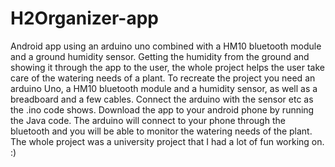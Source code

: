 # H2Organizer-app
Android app using an arduino uno combined with a HM10 bluetooth module and a ground humidity sensor. 
Getting the humidity from the ground and showing it through the app to the user, the whole project helps the user take care of the watering needs of a plant. 
To recreate the project you need an arduino Uno, a HM10 bluetooth module and a humidity sensor, as well as a breadboard and a few cables. 
Connect the arduino with the sensor etc as the .ino code shows. Download the app to your android phone by running the Java code.
The arduino will connect to your phone through the bluetooth and you will be able to monitor the watering needs of the plant. 
The whole project was a university project that I had a lot of fun working on. :)
